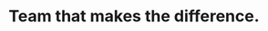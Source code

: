 ---
title: "Team that makes the difference."
subtitle: ""
# meta description
description: "This is meta description"
draft: false
layout: "about"


# about
about:
  title: "We are Nexo Apex. A company that creates digital products and experiences for humans."
  content: "We are specialized in developing forward-thinking digital products, bots, digital infastructure, hybrid applications and websites. And we do this by bringing our customers through each phase of the implementation process with us."
  image: "images/about.jpg"


# # founders_quote
# founders_quote:
#   name: "Charles Dickens"
#   subtitle: "The Founder, Bigspring LLC"
#   image: "images/avatar/02.jpg"
#   content: "We’re changing how product managers, developers, and data scientists plan, track, and govern analytics across organizations. Before Avo, teams were forced to choose between product delivery speed and reliable insights."


# # who_we_are
# who_we_are:
#   title: "Who we are?"
#   content: "We started in 2018 because we believe we can change the way organizations use data to make better decisions for their customers. We’ve been blown away by the impact BI has had on data quality and developer productivity for our customers. 
  
  
#   From startups to consumer it’s been incredible to see our product fundamentally change the way PMs, devs and data scientists collaborate to track and govern their analytics."


# our_mission
our_mission:
  title: "Expertise"
  content: "<ul style='list-style: none;'>
            <li>Digital Products</li>
            <li>Solutions Architecture</li>
            <li>Development</li>
            <li>Cloud</li>
            <li>Bots</li>
            <li>Digital infrastructure</li>
            <li>Hybrid solutions</li>
            <li>E-commerce</li>
            <li>Web</li>
            <li>Performance</li>
            <li>Tailored applications</li>
            </ul>"
  
  # title: "Our mission"
  # content: "Companies have never had to understand their customers better or faster. Consumers choose the product with the best experience and companies can’t afford to stall product decisions while waiting days or weeks for answers from a centralized BI team.
  
  
  # The industry gold standard has become to decentralize business intelligence, so that every team is autonomous in making data-driven decisions quickly."

# clients_logo_slider
clients_logo_slider:
  enable : true
  title: "Who trusts our judgment"
  logos:
  - "images/brands/lactapp-logo.png"
  - "images/brands/tas-logo.png"
  - "images/brands/1to1video-logo.png"
  - "images/brands/vertex-logo.png"
  - "images/brands/cognizant-logo.png"
#   - "images/brands/06-colored.png"
#   - "images/brands/03-colored.png"
#   - "images/brands/01-colored.png"
#   - "images/brands/02-colored.png"
#   - "images/brands/04-colored.png"
#   - "images/brands/05-colored.png"
#   - "images/brands/06-colored.png"


# fun facts
# fun_facts:
#   enable: true
#   title: "Fun facts about us"
#   fact_item:
#   - icon: "fas fa-fighter-jet"
#     counter: "80"
#     counter_suffix: "%"
#     content: "Spend 80% less time <br> on admin"

#   - icon: "far fa-dot-circle"
#     counter: "40"
#     counter_suffix: "x"
#     content: "Attract 40x more <br> the candidate"

#   - icon: "fas fa-dice"
#     counter: "83"
#     counter_suffix: "%"
#     content: "Reduce recruitment <br> agency spend"

#   - icon: "fas fa-dice-d6"
#     counter: "40"
#     counter_suffix: "%"
#     content: "Make hires 40% <br> faster"


# # features_box
# features_box:
#   enable: true
#   features_box_item:
#   - icon: "fas fa-file-signature"
#     title: "We care about <br> our customers"
#     content: "Curabitur aliquet quam id dui posuere blandit. Donec sollicitudin molestie malesuada praesent."

#   - icon: "fas fa-hands-helping"
#     title: "Your design partner now <br> and in the future"
#     content: "Curabitur aliquet quam id dui posuere blandit. Donec sollicitudin molestie malesuada praesent."
    
#   - icon: "fas fa-headset"
#     title: "Around the clock <br> support from day one"
#     content: "Curabitur aliquet quam id dui posuere blandit. Donec sollicitudin molestie malesuada praesent."


# # office_culture
# office_culture:
#   enable: true
#   title: "Our Office Culture"
#   content: "Create a best strategic tool, share it with your team and ensure it’s on track with intuitive dashboards."
#   images:
#   - image: "images/office-culture/03.jpg"
#     column: "3" # column will be [ 6 or 3 ]
#   - image: "images/office-culture/01.jpg"
#     column: "6" # column will be [ 6 or 3 ]
#   - image: "images/office-culture/02.jpg"
#     column: "3" # column will be [ 6 or 3 ]
#   - image: "images/office-culture/07.jpg"
#     column: "6" # column will be [ 6 or 3 ]
#   - image: "images/office-culture/06.jpg"
#     column: "3" # column will be [ 6 or 3 ]
#   - image: "images/office-culture/05.jpg"
#     column: "6" # column will be [ 6 or 3 ]

  # join_our_team: 
  #   title : "Want to Join our Team?"
  #   content : "Lorem ipsum dolor sit amet, consectetur adipiscing elit. Consequat eget amtempus eu at consecttur."
  #   button:
  #     enable : true
  #     label : "View open Positions"
  #     link : "career/"

# team_members
team_members:
- name: "David Pelayo"
  designation: "Director"
  image: "images/team/d.png"
  social_profile:
  - name: "Linkedin"
    icon: "fab fa-linkedin"
    link: "https://www.linkedin.com/in/davidpelayo/"

- name: "Cong Bach Hung"
  designation: "Senior Backend Engineer"
  image: "images/team/b.png"

- name: "Juan Luis Montero"
  designation: "Senior Consultant"
  image: "images/team/j.png"
  social_profile:
  - name: "Linkedin"
    icon: "fab fa-linkedin"
    link: "https://www.linkedin.com/in/juanlumontero/"

- name: "Khoa Pham"
  designation: "Senior DevOps"
  image: "images/team/k.png"
  social_profile:
  - name: "Linkedin"
    icon: "fab fa-linkedin"
    link: "https://www.linkedin.com/in/khoa-pham-610623174/"

- name: "Yann Torres"
  designation: "Senior Consultant"
  image: "images/team/y.png"
  social_profile:
  - name: "Linkedin"
    icon: "fab fa-linkedin"
    link: "https://www.linkedin.com/in/yann-torres/"

- name: "Tu Nguyen"
  designation: "Senior Backend Engineer"
  image: "images/team/tu.png"

- name: "Francisco Rey"
  designation: "Senior Backend Architect"
  image: "images/team/f.png"
  social_profile:
  - name: "Linkedin"
    icon: "fab fa-linkedin"
    link: "https://www.linkedin.com/in/francisco-r-6a231613a/"

- name: "Fujale Ahmed Shaik"
  designation: "Senior FullStack Engineer"
  image: "images/team/fu.png"
  social_profile:
  - name: "Linkedin"
    icon: "fab fa-linkedin"
    link: "https://www.linkedin.com/in/fujale-ahmed-shaik-a4633861/"
---